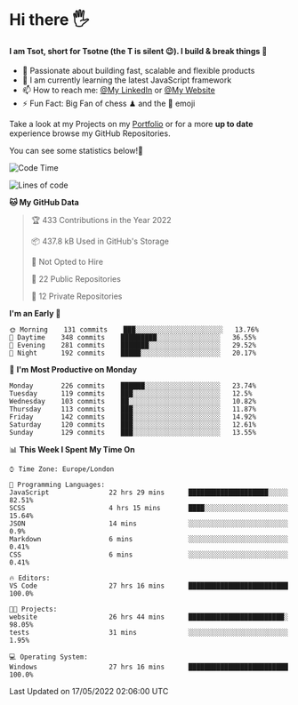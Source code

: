 # Hi there :raised_hand_with_fingers_splayed:
#### I am Tsot, short for Tsotne (the T is silent :wink:). I build & break things :space_invader:
- :telescope: Passionate about building fast, scalable and flexible products
- :seedling: I am currently learning the latest JavaScript framework 
- :mailbox: How to reach me: [@My LinkedIn](https://www.linkedin.com/in/tsotne-gvadzabia/) or [@My Website](https://tsotne.co.uk/contact)
- :zap: Fun Fact: Big Fan of chess ♟ and the 👾 emoji

Take a look at my Projects on my [Portfolio](https://tsotne.co.uk/) or for a more **up to date** experience browse my GitHub Repositories.

You can see some statistics below!:space_invader:
<!--START_SECTION:waka-->
![Code Time](http://img.shields.io/badge/Code%20Time-0%20secs-blue)

![Lines of code](https://img.shields.io/badge/From%20Hello%20World%20I%27ve%20Written-2%20Million%20lines%20of%20code-blue)

**🐱 My GitHub Data** 

> 🏆 433 Contributions in the Year 2022
 > 
> 📦 437.8 kB Used in GitHub's Storage 
 > 
> 🚫 Not Opted to Hire
 > 
> 📜 22 Public Repositories 
 > 
> 🔑 12 Private Repositories  
 > 
**I'm an Early 🐤** 

```text
🌞 Morning    131 commits    ███░░░░░░░░░░░░░░░░░░░░░░   13.76% 
🌆 Daytime    348 commits    █████████░░░░░░░░░░░░░░░░   36.55% 
🌃 Evening    281 commits    ███████░░░░░░░░░░░░░░░░░░   29.52% 
🌙 Night      192 commits    █████░░░░░░░░░░░░░░░░░░░░   20.17%

```
📅 **I'm Most Productive on Monday** 

```text
Monday       226 commits    ██████░░░░░░░░░░░░░░░░░░░   23.74% 
Tuesday      119 commits    ███░░░░░░░░░░░░░░░░░░░░░░   12.5% 
Wednesday    103 commits    ██░░░░░░░░░░░░░░░░░░░░░░░   10.82% 
Thursday     113 commits    ███░░░░░░░░░░░░░░░░░░░░░░   11.87% 
Friday       142 commits    ███░░░░░░░░░░░░░░░░░░░░░░   14.92% 
Saturday     120 commits    ███░░░░░░░░░░░░░░░░░░░░░░   12.61% 
Sunday       129 commits    ███░░░░░░░░░░░░░░░░░░░░░░   13.55%

```


📊 **This Week I Spent My Time On** 

```text
⌚︎ Time Zone: Europe/London

💬 Programming Languages: 
JavaScript               22 hrs 29 mins      ████████████████████░░░░░   82.51% 
SCSS                     4 hrs 15 mins       ████░░░░░░░░░░░░░░░░░░░░░   15.64% 
JSON                     14 mins             ░░░░░░░░░░░░░░░░░░░░░░░░░   0.9% 
Markdown                 6 mins              ░░░░░░░░░░░░░░░░░░░░░░░░░   0.41% 
CSS                      6 mins              ░░░░░░░░░░░░░░░░░░░░░░░░░   0.41%

🔥 Editors: 
VS Code                  27 hrs 16 mins      █████████████████████████   100.0%

🐱‍💻 Projects: 
website                  26 hrs 44 mins      ████████████████████████░   98.05% 
tests                    31 mins             ░░░░░░░░░░░░░░░░░░░░░░░░░   1.95%

💻 Operating System: 
Windows                  27 hrs 16 mins      █████████████████████████   100.0%

```


 Last Updated on 17/05/2022 02:06:00 UTC
<!--END_SECTION:waka-->
